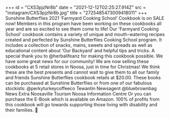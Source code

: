 +++
id = "CXS3pjzNr8b"
date = "2021-12-12T02:25:27.914Z"
src = "instagram/CXS3pjzNr8b.jpg"
title = "2725485473009418011"
+++
Sunshine Butterflies 2021 ‘Farmyard Cooking School’ Cookbook is on SALE now! Members in this program have been working on these cookbooks all year and are so excited to see them come to life! Our 'Farmyard Cooking School' cookbook contains a variety of unique and mouth-watering recipes created and perfected by Sunshine Butterflies Cooking School program. It includes a collection of snacks, mains, sweets and spreads as well as educational content about ‘Our Backyard’ and helpful tips and tricks. A special thank you to @herbalifeanz for making this cookbook possible. We have some great news for our community! We are now selling these cookbooks at 5 retail stores in Noosa, just in time for Christmas! We think these are the best presents and cannot wait to give them to all our family and friends Sunshine Butterflies cookbook retails at $20.00. These books can be purchased at Sunshine Butterflies or from one of our fabulous stockists: @perkyturkeycoffeeco Tewantin Newsagent @bluebrownbag News Extra Noosaville Tourism Noosa Information Centre Or you can purchase the E-Book which is available on Amazon. 100% of profits from this cookbook will go towards supporting those living with disability and their families. 💜